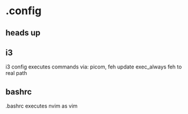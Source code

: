 # .config


## heads up

## i3
i3 config executes commands via: picom, feh
update exec_always feh to real path

## bashrc
.bashrc executes nvim as vim
